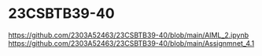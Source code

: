 # 23CSBTB39-40
https://github.com/2303A52463/23CSBTB39-40/blob/main/AIML_2.ipynb
https://github.com/2303A52463/23CSBTB39-40/blob/main/Assignmnet_4.1

